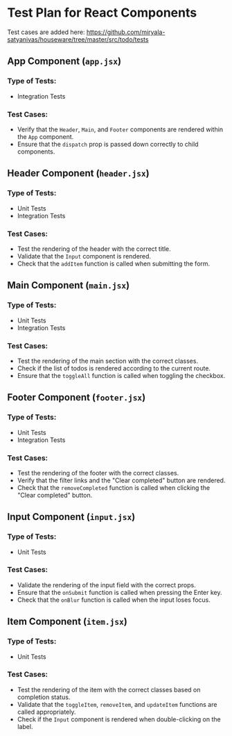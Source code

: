 # Test Plan for React Components
Test cases are added here: https://github.com/miryala-satyanivas/houseware/tree/master/src/todo/tests
## App Component (`app.jsx`)

### Type of Tests:
- Integration Tests

### Test Cases:
- Verify that the `Header`, `Main`, and `Footer` components are rendered within the `App` component.
- Ensure that the `dispatch` prop is passed down correctly to child components.

## Header Component (`header.jsx`)

### Type of Tests:
- Unit Tests
- Integration Tests

### Test Cases:
- Test the rendering of the header with the correct title.
- Validate that the `Input` component is rendered.
- Check that the `addItem` function is called when submitting the form.

## Main Component (`main.jsx`)

### Type of Tests:
- Unit Tests
- Integration Tests

### Test Cases:
- Test the rendering of the main section with the correct classes.
- Check if the list of todos is rendered according to the current route.
- Ensure that the `toggleAll` function is called when toggling the checkbox.

## Footer Component (`footer.jsx`)

### Type of Tests:
- Unit Tests
- Integration Tests

### Test Cases:
- Test the rendering of the footer with the correct classes.
- Verify that the filter links and the "Clear completed" button are rendered.
- Check that the `removeCompleted` function is called when clicking the "Clear completed" button.

## Input Component (`input.jsx`)

### Type of Tests:
- Unit Tests

### Test Cases:
- Validate the rendering of the input field with the correct props.
- Ensure that the `onSubmit` function is called when pressing the Enter key.
- Check that the `onBlur` function is called when the input loses focus.

## Item Component (`item.jsx`)

### Type of Tests:
- Unit Tests

### Test Cases:
- Test the rendering of the item with the correct classes based on completion status.
- Validate that the `toggleItem`, `removeItem`, and `updateItem` functions are called appropriately.
- Check if the `Input` component is rendered when double-clicking on the label.
